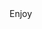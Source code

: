 <? xml version="1.0" ?>
<rss version="2.0">
<channel>
<title>*TDB LIVE TV*</title>
<description></description>
<link></link>
<item>
<title>******Thank You for Choosing my Add-On***** </title>
<description> Enjoy </description>
<link></link>
</channel>
</rss>